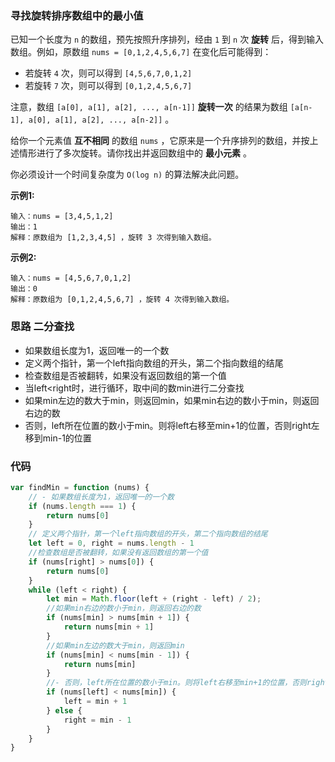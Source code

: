 ### 寻找旋转排序数组中的最小值

已知一个长度为 `n` 的数组，预先按照升序排列，经由 `1` 到 `n` 次 **旋转** 后，得到输入数组。例如，原数组 `nums = [0,1,2,4,5,6,7]` 在变化后可能得到：

- 若旋转 `4` 次，则可以得到 `[4,5,6,7,0,1,2]`
- 若旋转 `7` 次，则可以得到 `[0,1,2,4,5,6,7]`

注意，数组 `[a[0], a[1], a[2], ..., a[n-1]]` **旋转一次** 的结果为数组 `[a[n-1], a[0], a[1], a[2], ..., a[n-2]]` 。

给你一个元素值 **互不相同** 的数组 `nums` ，它原来是一个升序排列的数组，并按上述情形进行了多次旋转。请你找出并返回数组中的 **最小元素** 。

你必须设计一个时间复杂度为 `O(log n)` 的算法解决此问题。

**示例1:**

```
输入：nums = [3,4,5,1,2]
输出：1
解释：原数组为 [1,2,3,4,5] ，旋转 3 次得到输入数组。
```

**示例2:**

```
输入：nums = [4,5,6,7,0,1,2]
输出：0
解释：原数组为 [0,1,2,4,5,6,7] ，旋转 4 次得到输入数组。
```

### 思路 二分查找

- 如果数组长度为1，返回唯一的一个数
- 定义两个指针，第一个left指向数组的开头，第二个指向数组的结尾
- 检查数组是否被翻转，如果没有返回数组的第一个值
- 当left<right时，进行循环，取中间的数min进行二分查找
- 如果min左边的数大于min，则返回min，如果min右边的数小于min，则返回右边的数
- 否则，left所在位置的数小于min。则将left右移至min+1的位置，否则right左移到min-1的位置

### 代码

```js
var findMin = function (nums) {
    // - 如果数组长度为1，返回唯一的一个数
    if (nums.length === 1) {
        return nums[0]
    }
    // 定义两个指针，第一个left指向数组的开头，第二个指向数组的结尾
    let left = 0, right = nums.length - 1
    //检查数组是否被翻转，如果没有返回数组的第一个值
    if (nums[right] > nums[0]) {
        return nums[0]
    }
    while (left < right) {
        let min = Math.floor(left + (right - left) / 2);
        //如果min右边的数小于min，则返回右边的数
        if (nums[min] > nums[min + 1]) {
            return nums[min + 1]
        }
        //如果min左边的数大于min，则返回min
        if (nums[min] < nums[min - 1]) {
            return nums[min]
        }
        //- 否则，left所在位置的数小于min。则将left右移至min+1的位置，否则right左移到min-1的位置
        if (nums[left] < nums[min]) {
            left = min + 1
        } else {
            right = min - 1
        }
    }
}
```



